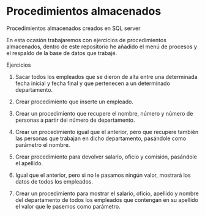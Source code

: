# Procedimientos almacenados
 Procedimientos almacenados creados en SQL server

En esta ocasión trabajaremos con ejercicios de procedimientos almacenados, dentro de este repositorio he añadido el menú de procesos y el respaldo de la base de datos que trabajé.

Ejercicios

1) Sacar todos los empleados que se dieron de alta entre una determinada fecha inicial y fecha final y que pertenecen a un determinado departamento.

2) Crear procedimiento que inserte un empleado. 

3) Crear un procedimiento que recupere el nombre, número y número de personas a partir del número de departamento.

4) Crear un procedimiento igual que el anterior, pero que recupere también las personas que trabajan en dicho departamento, pasándole como parámetro el nombre.

5) Crear procedimiento para devolver salario, oficio y comisión, pasándole el apellido.

6) Igual que el anterior, pero si no le pasamos ningún valor, mostrará los datos de todos los empleados.


7) Crear un procedimiento para mostrar el salario, oficio, apellido y nombre del departamento de todos los empleados que contengan en su apellido el valor que le pasemos como parámetro.

